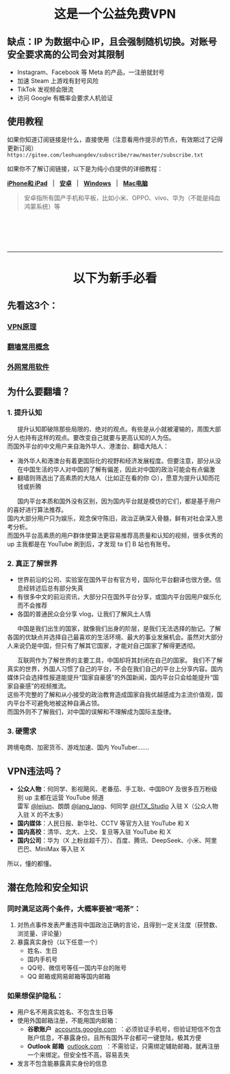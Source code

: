 <div align="center">

# 这是一个公益免费VPN

</div>

## 缺点：IP 为数据中心 IP，且会强制随机切换。对账号安全要求高的公司会对其限制  
   - Instagram、Facebook 等 Meta 的产品，一注册就封号  
   - 加速 Steam 上游戏有封号风险  
   - TikTok 发视频会限流  
   - 访问 Google 有概率会要求人机验证  

## 使用教程

如果你知道订阅链接是什么，直接使用（注意看用作提示的节点，有效期过了记得更新订阅）  
`https://gitee.com/leohuangdev/subscribe/raw/master/subscribe.txt`

如果你不了解订阅链接，以下是为纯小白提供的详细教程：  

**[iPhone和 iPad](./ios.md)**&nbsp;&nbsp;&nbsp;|&nbsp;&nbsp;&nbsp;**[安卓](./android.md)**&nbsp;&nbsp;&nbsp;|&nbsp;&nbsp;&nbsp;**[Windows](./windows.md)**&nbsp;&nbsp;&nbsp;|&nbsp;&nbsp;&nbsp;**[Mac电脑](./mac.md)**

> 安卓指所有国产手机和平板，比如小米、OPPO、vivo、华为（不能是纯血鸿蒙系统）等

<br><br> 
<br><br> 

---

<div align="center">

# 以下为新手必看</span>

</div>

## 先看这3个：  

### **[VPN原理](./assets/VPN.md)**  

### **[翻墙常用概念](./assets/theory.md)**    

### **[外网常用软件](./assets/platforms.md)**  

## 为什么要翻墙？

### 1. 提升认知

&nbsp;&nbsp;&nbsp;&nbsp;&nbsp;&nbsp;提升认知即破除那些局限的、绝对的观点。有些是从小就被灌输的，周围大部分人也持有这样的观点。要改变自己就要与更高认知的人为伍。  
而国外平台的中文用户来自海外华人、港澳台、翻墙大陆人：
- 海外华人和港澳台有着更国际化的视野和经济发展程度。但要注意，部分从没在中国生活的华人对中国的了解有偏差，因此对中国的政治可能会有点偏激  
- 翻墙则筛选出了高素质的大陆人（比如正在看的你 😉），愿意为提升认知而花钱或折腾  

&nbsp;&nbsp;&nbsp;&nbsp;&nbsp;&nbsp;国内平台本质和国外没有区别，因为国内平台就是模仿的它们，都是基于用户的喜好进行算法推荐。  
国内大部分用户只为娱乐，观念保守陈旧，政治正确深入骨髓，鲜有对社会深入思考分析。  
而国外平台高素质的用户群体使算法更容易推荐高质量和认知的视频，很多优秀的 up 主我都是在 YouTube 刷到后，才发现 ta 们 B 站也有账号。

### 2. 真正了解世界

- 世界前沿的公司、实验室在国外平台有官方号，国际化平台翻译也很方便。信息经转述后总有部分失真  
- 有很多中文的前沿资讯，大部分只在国外平台分享，或国内平台因用户娱乐化而不会推荐  
- 各国的普通民众会分享 vlog，让我们了解风土人情

&nbsp;&nbsp;&nbsp;&nbsp;&nbsp;&nbsp;中国是我们出生的国家，就像我们出身的阶层，是我们无法选择的胎记。了解各国的优缺点并选择自己最喜欢的生活环境、最大的事业发展机会。虽然对大部分人来说仍是中国，但只有了解其它国家，才能对自己国家了解得更透彻。  

&nbsp;&nbsp;&nbsp;&nbsp;&nbsp;&nbsp;互联网作为了解世界的主要工具，中国却将其封闭在自己的国家。
我们不了解真实的世界，外国人习惯了自己的平台，不会在我们自己的平台上分享内容。国内媒体只会选择性报道能提升“国家自豪感”的外国新闻，国内平台只会给能提升“国家自豪感”的视频推流。  
这些不完整的了解和从小接受的政治教育造成国家自我优越感成为主流价值观，国内平台不可避免地被这种自满占领。  
而国外则不了解我们，对中国的误解和不理解成为国际主旋律。

### 3. 硬需求

跨境电商、加密货币、游戏加速、国内 YouTuber.......

## VPN违法吗？

- **公众人物**：何同学、影视飓风、老番茄、手工耿、中国BOY 及很多百万粉级别 up 主都在运营 YouTube 频道  
  雷军 [@leijun](https://x.com/leijun)、朗朗 [@lang_lang](https://x.com/lang_lang)、何同学 [@HTX_Studio](https://x.com/HTX_Studio) 入驻 X（公众人物入驻 X 的不太多）  
- **国内媒体**：人民日报、新华社、CCTV 等官方入驻 YouTube 和 X  
- **国内高校**：清华、北大、上交、复旦等入驻 YouTube 和 X  
- **国内公司**：华为（X 上粉丝超千万）、百度、腾讯、DeepSeek、小米、阿里巴巴、MiniMax 等入驻 X

所以，懂的都懂。

## 潜在危险和安全知识

### 同时满足这两个条件，大概率要被“喝茶”：
1. 对热点事件发表严重违背中国政治正确的言论，且得到一定关注度（获赞数、浏览量、评论量）  
2. 暴露真实身份（以下任意一个）  
   - 姓名、生日  
   - 国内手机号  
   - QQ号、微信号等任一国内平台的账号  
   - QQ 邮箱或网易邮箱等国内邮箱  

### 如果想保护隐私：
- 用户名不用真实姓名、不包含生日等  
- 使用外国邮箱注册，不能用国内邮箱：  
  - **谷歌账户**&nbsp;&nbsp;[accounts.google.com](https://accounts.google.com)&nbsp;&nbsp;：必须验证手机号，但验证短信不包含账户信息，不暴露身份。且所有国外平台都可一键登陆，极其方便
  - **Outlook 邮箱**&nbsp;&nbsp;[outlook.com](https://outlook.com)&nbsp;&nbsp;：不需验证，只需绑定辅助邮箱，就再注册一个来绑定。但安全性不高，容易丢失  
- 发言不包含能暴露真实身份的信息
